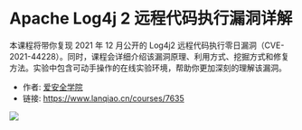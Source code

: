 # Apache Log4j 2 远程代码执行漏洞详解

本课程将带你复现 2021 年 12 月公开的 Log4j2 远程代码执行零日漏洞（CVE-2021-44228）。同时，课程会详细介绍该漏洞原理、利用方式、挖掘方式和修复方法。实验中包含可动手操作的在线实验环境，帮助你更加深刻的理解该漏洞。

- 作者: [爱安全学院](https://www.lanqiao.cn/users/454817/)
- 链接: https://www.lanqiao.cn/courses/7635

![](https://dn-simplecloud.shiyanlou.com/assets/1640159733988_ebcb4af4fc376356b0cc603277e86081)
